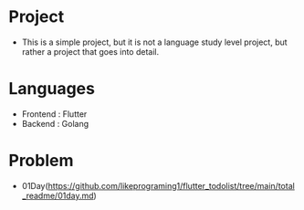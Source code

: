 # Project

- This is a simple project, but it is not a language study level project, but rather a project that goes into detail.

# Languages

- Frontend : Flutter
- Backend : Golang

# Problem

- 01Day(https://github.com/likeprograming1/flutter_todolist/tree/main/total_readme/01day.md)
